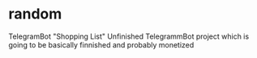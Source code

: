 # random
TelegramBot "Shopping List"
Unfinished TelegrammBot project which is going to be basically finnished and probably monetized 

